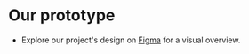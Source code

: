 # Our prototype 
- Explore our project's design on [Figma](https://www.figma.com/file/ubsFycsQh5JYpJoOaanZO2/TCX-2?type=design&node-id=0%3A1&mode=design&t=zGYIMTgb0x3Om4gN-1) for a visual overview.
